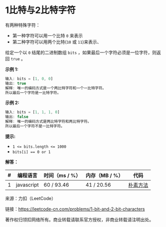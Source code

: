 # 1比特与2比特字符

有两种特殊字符：

- 第一种字符可以用一个比特 `0` 来表示
- 第二种字符可以用两个比特(`10` 或 `11`)来表示、

给定一个以 `0` 结尾的二进制数组 `bits` ，如果最后一个字符必须是一位字符，则返回 `true` 。

**示例 1:**

``` javascript
输入: bits = [1, 0, 0]
输出: true
解释: 唯一的编码方式是一个两比特字符和一个一比特字符。
所以最后一个字符是一比特字符。
```

**示例 2:**

``` javascript
输入: bits = [1, 1, 1, 0]
输出: false
解释: 唯一的编码方式是两比特字符和两比特字符。
所以最后一个字符不是一比特字符。
```

**提示:**

- `1 <= bits.length <= 1000`
- `bits[i] == 0 or 1`

**解答：**

**#**|**编程语言**|**时间（ms / %）**|**内存（MB / %）**|**代码**
--|--|--|--|--
1|javascript|60 / 93.46|41 / 20.56|[朴素方法](./javascript/ac_v1.js)

来源：力扣（LeetCode）

链接：https://leetcode-cn.com/problems/1-bit-and-2-bit-characters

著作权归领扣网络所有。商业转载请联系官方授权，非商业转载请注明出处。
